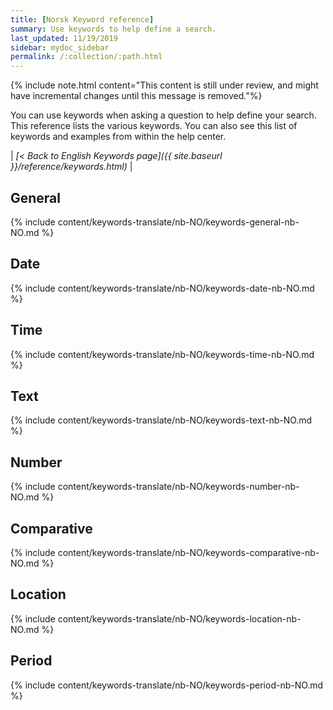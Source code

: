 ```yaml
---
title: [Norsk Keyword reference]
summary: Use keywords to help define a search.
last_updated: 11/19/2019
sidebar: mydoc_sidebar
permalink: /:collection/:path.html
---
```

{% include note.html content="This content is still under review, and might have incremental changes until this message is removed."%}

You can use keywords when asking a question to help define your search. This
reference lists the various keywords. You can also see this list of keywords and
examples from within the help center.

| _[< Back to English Keywords page]({{ site.baseurl }}/reference/keywords.html)_ |

## General

{% include content/keywords-translate/nb-NO/keywords-general-nb-NO.md %}

## Date

{% include content/keywords-translate/nb-NO/keywords-date-nb-NO.md %}

## Time

{% include content/keywords-translate/nb-NO/keywords-time-nb-NO.md %}

## Text

{% include content/keywords-translate/nb-NO/keywords-text-nb-NO.md %}

## Number

{% include content/keywords-translate/nb-NO/keywords-number-nb-NO.md %}

## Comparative

{% include content/keywords-translate/nb-NO/keywords-comparative-nb-NO.md %}

## Location

{% include content/keywords-translate/nb-NO/keywords-location-nb-NO.md %}

## Period

{% include content/keywords-translate/nb-NO/keywords-period-nb-NO.md %}

<!-- ## Help

{% include content/keywords-translate/nb-NO/keywords-help-nb-NO.md %} -->
